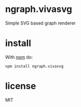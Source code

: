 # ngraph.vivasvg

Simple SVG based graph renderer

# install

With [npm](https://npmjs.org) do:

```
npm install ngraph.vivasvg
```

# license

MIT
